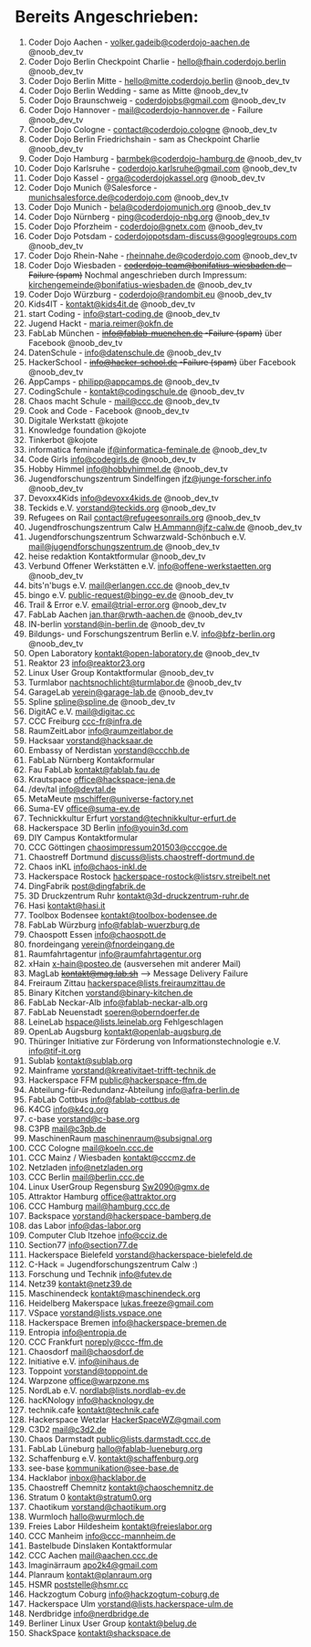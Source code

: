 # Bereits Angeschrieben:

1. Coder Dojo Aachen - volker.gadeib@coderdojo-aachen.de @noob_dev_tv
1. Coder Dojo Berlin Checkpoint Charlie - hello@fhain.coderdojo.berlin @noob_dev_tv
1. Coder Dojo Berlin Mitte - hello@mitte.coderdojo.berlin @noob_dev_tv
1. Coder Dojo Berlin Wedding - same as Mitte @noob_dev_tv
1. Coder Dojo Braunschweig - coderdojobs@gmail.com @noob_dev_tv
1. Coder Dojo Hannover - mail@coderdojo-hannover.de 		- Failure @noob_dev_tv
1. Coder Dojo Cologne - contact@coderdojo.cologne @noob_dev_tv
1. Coder Dojo Berlin Friedrichshain - sam as Checkpoint Charlie @noob_dev_tv
1. Coder Dojo Hamburg - barmbek@coderdojo-hamburg.de @noob_dev_tv
1. Coder Dojo Karlsruhe - coderdojo.karlsruhe@gmail.com @noob_dev_tv
1. Coder Dojo Kassel - orga@coderdojokassel.org @noob_dev_tv
1. Coder Dojo Munich @Salesforce - munichsalesforce.de@coderdojo.com @noob_dev_tv
1. Coder Dojo Munich - bela@coderdojomunich.org @noob_dev_tv
1. Coder Dojo Nürnberg - ping@coderdojo-nbg.org @noob_dev_tv
1. Coder Dojo Pforzheim - coderdojo@gnetx.com @noob_dev_tv
1. Coder Dojo Potsdam - coderdojopotsdam-discuss@googlegroups.com @noob_dev_tv
1. Coder Dojo Rhein-Nahe - rheinnahe.de@coderdojo.com @noob_dev_tv
1. Coder Dojo Wiesbaden - ~~coderdojo-team@bonifatius-wiesbaden.de   -Failure (spam)~~  Nochmal angeschrieben durch Impressum: kirchengemeinde@bonifatius-wiesbaden.de @noob_dev_tv
1. Coder Dojo Würzburg - coderdojo@randombit.eu @noob_dev_tv
1. Kids4IT - kontakt@kids4it.de @noob_dev_tv
1. start Coding - info@start-coding.de @noob_dev_tv
1. Jugend Hackt - maria.reimer@okfn.de
1. FabLab München - ~~info@fablab-muenchen.de    -Failure (spam)~~ über Facebook @noob_dev_tv
1. DatenSchule - info@datenschule.de @noob_dev_tv
1. HackerSchool - ~~info@hacker-school.de  -Failure (spam)~~ über Facebook @noob_dev_tv
1. AppCamps - philipp@appcamps.de @noob_dev_tv
1. CodingSchule - kontakt@codingschule.de @noob_dev_tv
1. Chaos macht Schule - mail@ccc.de @noob_dev_tv
1. Cook and Code - Facebook @noob_dev_tv
1. Digitale Werkstatt @kojote
1. Knowledge foundation @kojote
1. Tinkerbot @kojote
1. informatica feminale if@informatica-feminale.de  @noob_dev_tv
1. Code Girls info@codegirls.de @noob_dev_tv
1. Hobby Himmel info@hobbyhimmel.de @noob_dev_tv
1. Jugendforschungszentrum Sindelfingen jfz@junge-forscher.info @noob_dev_tv
1. Devoxx4Kids info@devoxx4kids.de @noob_dev_tv
1. Teckids e.V. vorstand@teckids.org @noob_dev_tv
1. Refugees on Rail contact@refugeesonrails.org @noob_dev_tv
1. Jugendfroschungszentrum Calw H.Ammann@jfz-calw.de @noob_dev_tv
1. Jugendforschungszentrum Schwarzwald-Schönbuch e.V. mail@jugendforschungszentrum.de @noob_dev_tv
1. heise redaktion Kontaktformular @noob_dev_tv
1. Verbund Offener Werkstätten e.V. info@offene-werkstaetten.org @noob_dev_tv
1. bits'n'bugs e.V. mail@erlangen.ccc.de @noob_dev_tv
1. bingo e.V. public-request@bingo-ev.de @noob_dev_tv
1. Trail & Error e.V. email@trial-error.org @noob_dev_tv
1. FabLab Aachen jan.thar@rwth-aachen.de @noob_dev_tv
1. IN-berlin vorstand@in-berlin.de @noob_dev_tv
1. Bildungs- und Forschungszentrum Berlin e.V. info@bfz-berlin.org @noob_dev_tv
1. Open Laboratory kontakt@open-laboratory.de @noob_dev_tv
1. Reaktor 23 info@reaktor23.org 
1. Linux User Group Kontaktformular @noob_dev_tv
1. Turmlabor nachtsnochlicht@turmlabor.de @noob_dev_tv
1. GarageLab verein@garage-lab.de @noob_dev_tv
1. Spline spline@spline.de @noob_dev_tv
1. DigitAC e.V. mail@digitac.cc
1. CCC Freiburg ccc-fr@infra.de 
1. RaumZeitLabor info@raumzeitlabor.de
1. Hacksaar vorstand@hacksaar.de 
1. Embassy of Nerdistan vorstand@ccchb.de
1. FabLab Nürnberg Kontakformular
1. Fau FabLab kontakt@fablab.fau.de
1. Krautspace office@hackspace-jena.de
1. /dev/tal info@devtal.de
1. MetaMeute mschiffer@universe-factory.net
1. Suma-EV office@suma-ev.de
1. Technickkultur Erfurt vorstand@technikkultur-erfurt.de 
1. Hackerspace 3D Berlin info@youin3d.com
1. DIY Campus Kontaktformular
1. CCC Göttingen chaosimpressum201503@cccgoe.de
1. Chaostreff Dortmund discuss@lists.chaostreff-dortmund.de
1. Chaos inKL info@chaos-inkl.de
1. Hackerspace Rostock  hackerspace-rostock@listsrv.streibelt.net 
1. DingFabrik post@dingfabrik.de
1. 3D Druckzentrum Ruhr kontakt@3d-druckzentrum-ruhr.de
1. Hasi kontakt@hasi.it
1. Toolbox Bodensee kontakt@toolbox-bodensee.de
1. FabLab Würzburg info@fablab-wuerzburg.de
1. Chaospott Essen info@chaospott.de
1. fnordeingang verein@fnordeingang.de
1. Raumfahrtagentur info@raumfahrtagentur.org
1. xHain x-hain@posteo.de (ausversehen mit anderer Mail)
1. MagLab ~~kontakt@mag.lab.sh~~ --> Message Delivery Failure
1. Freiraum Zittau hackerspace@lists.freiraumzittau.de
1. Binary Kitchen vorstand@binary-kitchen.de 
1. FabLab Neckar-Alb info@fablab-neckar-alb.org
1. FabLab Neuenstadt soeren@oberndoerfer.de
1. LeineLab hspace@lists.leinelab.org Fehlgeschlagen
1. OpenLab Augsburg kontakt@openlab-augsburg.de
1. Thüringer Initiative zur Förderung von Informationstechnologie e.V.  info@tif-it.org
1. Sublab kontakt@sublab.org
1. Mainframe vorstand@kreativitaet-trifft-technik.de
1. Hackerspace FFM public@hackerspace-ffm.de
1. Abteilung-für-Redundanz-Abteilung info@afra-berlin.de
1. FabLab Cottbus info@fablab-cottbus.de
1. K4CG info@k4cg.org
1. c-base vorstand@c-base.org
1. C3PB mail@c3pb.de
1. MaschinenRaum maschinenraum@subsignal.org
1. CCC Cologne mail@koeln.ccc.de
1. CCC Mainz / Wiesbaden kontakt@cccmz.de
1. Netzladen info@netzladen.org
1. CCC Berlin mail@berlin.ccc.de
1. Linux UserGroup Regensburg Sw2090@gmx.de
1. Attraktor Hamburg office@attraktor.org
1. CCC Hamburg mail@hamburg.ccc.de
1. Backspace vorstand@hackerspace-bamberg.de
1. das Labor  info@das-labor.org
1. Computer Club Itzehoe info@cciz.de
1. Section77 info@section77.de
1. Hackerspace Bielefeld vorstand@hackerspace-bielefeld.de
1. C-Hack = Jugendforschungszentrum Calw :)
1. Forschung und Technik info@futev.de
1. Netz39 kontakt@netz39.de
1. Maschinendeck kontakt@maschinendeck.org 
1. Heidelberg Makerspace lukas.freeze@gmail.com
1. VSpace vorstand@lists.vspace.one 
1. Hackerspace Bremen  info@hackerspace-bremen.de
1. Entropia info@entropia.de
1. CCC Frankfurt noreply@ccc-ffm.de
1. Chaosdorf mail@chaosdorf.de
1. Initiative e.V. info@inihaus.de
1. Toppoint vorstand@toppoint.de
1. Warpzone office@warpzone.ms
1. NordLab e.V. nordlab@lists.nordlab-ev.de 
1. hacKNology info@hacknology.de
1. technik.cafe kontakt@technik.cafe
1. Hackerspace Wetzlar HackerSpaceWZ@gmail.com
1. C3D2  mail@c3d2.de
1. Chaos Darmstadt public@lists.darmstadt.ccc.de
1. FabLab Lüneburg hallo@fablab-lueneburg.org
1. Schaffenburg e.V. kontakt@schaffenburg.org
1. see-base kommunikation@see-base.de
1. Hacklabor inbox@hacklabor.de
1. Chaostreff Chemnitz kontakt@chaoschemnitz.de
1. Stratum 0 kontakt@stratum0.org
1. Chaotikum vorstand@chaotikum.org
1. Wurmloch  hallo@wurmloch.de
1. Freies Labor Hildesheim kontakt@freieslabor.org
1. CCC Manheim  info@ccc-mannheim.de
1. Bastelbude Dinslaken Kontaktformular
1. CCC Aachen mail@aachen.ccc.de
1. Imaginärraum apo2k4@gmail.com
1. Planraum kontakt@planraum.org
1. HSMR poststelle@hsmr.cc
1. Hackzogtum Coburg info@hackzogtum-coburg.de
1. Hackerspace Ulm vorstand@lists.hackerspace-ulm.de
1. Nerdbridge info@nerdbridge.de
1. Berliner Linux User Group kontakt@belug.de
1. ShackSpace kontakt@shackspace.de

